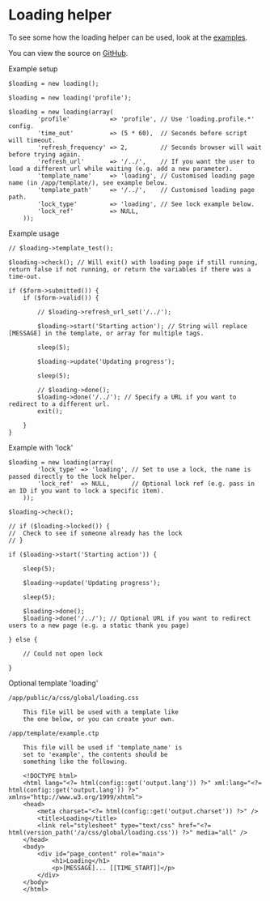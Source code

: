 
# Loading helper

To see some how the loading helper can be used, look at the [examples](/examples/loading/).

You can view the source on [GitHub](https://github.com/craigfrancis/framework/blob/master/framework/0.1/library/class/loading.php).

Example setup

	$loading = new loading();

	$loading = new loading('profile');

	$loading = new loading(array(
			'profile'           => 'profile', // Use 'loading.profile.*' config.
			'time_out'          => (5 * 60),  // Seconds before script will timeout.
			'refresh_frequency' => 2,         // Seconds browser will wait before trying again.
			'refresh_url'       => '/../',    // If you want the user to load a different url while waiting (e.g. add a new parameter).
			'template_name'     => 'loading', // Customised loading page name (in /app/template/), see example below.
			'template_path'     => '/../',    // Customised loading page path.
			'lock_type'         => 'loading', // See lock example below.
			'lock_ref'          => NULL,
		));

Example usage

	// $loading->template_test();

	$loading->check(); // Will exit() with loading page if still running, return false if not running, or return the variables if there was a time-out.

	if ($form->submitted()) {
		if ($form->valid()) {

			// $loading->refresh_url_set('/../');

			$loading->start('Starting action'); // String will replace [MESSAGE] in the template, or array for multiple tags.

			sleep(5);

			$loading->update('Updating progress');

			sleep(5);

			// $loading->done();
			$loading->done('/../'); // Specify a URL if you want to redirect to a different url.
			exit();

		}
	}

Example with 'lock'

	$loading = new loading(array(
			'lock_type' => 'loading', // Set to use a lock, the name is passed directly to the lock helper.
			'lock_ref'  => NULL,      // Optional lock ref (e.g. pass in an ID if you want to lock a specific item).
		));

	$loading->check();

	// if ($loading->locked()) {
	// 	Check to see if someone already has the lock
	// }

	if ($loading->start('Starting action')) {

		sleep(5);

		$loading->update('Updating progress');

		sleep(5);

		$loading->done();
		$loading->done('/../'); // Optional URL if you want to redirect users to a new page (e.g. a static thank you page)

	} else {

		// Could not open lock

	}

Optional template 'loading'

	/app/public/a/css/global/loading.css

		This file will be used with a template like
		the one below, or you can create your own.

	/app/template/example.ctp

		This file will be used if 'template_name' is
		set to 'example', the contents should be
		something like the following.

		<!DOCTYPE html>
		<html lang="<?= html(config::get('output.lang')) ?>" xml:lang="<?= html(config::get('output.lang')) ?>" xmlns="http://www.w3.org/1999/xhtml">
		<head>
			<meta charset="<?= html(config::get('output.charset')) ?>" />
			<title>Loading</title>
			<link rel="stylesheet" type="text/css" href="<?= html(version_path('/a/css/global/loading.css')) ?>" media="all" />
		</head>
		<body>
			<div id="page_content" role="main">
				<h1>Loading</h1>
				<p>[MESSAGE]... [[TIME_START]]</p>
			</div>
		</body>
		</html>
